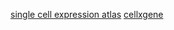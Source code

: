 
[single cell expression atlas](https://www.ebi.ac.uk/gxa/sc/home)
[cellxgene](https://github.com/chanzuckerberg/cellxgene)
